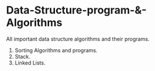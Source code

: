 # Data-Structure-program-&-Algorithms
All important data structure algorithms and their programs. 
1. Sorting Algorithms and programs.
2. Stack.
3. Linked Lists.
